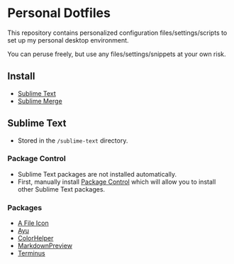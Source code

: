 # Personal Dotfiles

This repository contains personalized configuration files/settings/scripts to set up my personal desktop environment.

You can peruse freely, but use any files/settings/snippets at your own risk.

## Install
- [Sublime Text](https://www.sublimetext.com/)
- [Sublime Merge](https://www.sublimemerge.com/)

## Sublime Text

- Stored in the `/sublime-text` directory.

### Package Control
- Sublime Text packages are not installed automatically.
- First, manually install [Package Control](https://packagecontrol.io/) which will allow you to install other Sublime Text packages.

### Packages
- [A File Icon](https://github.com/SublimeText/AFileIcon)
- [Ayu](https://github.com/dempfi/ayu)
- [ColorHelper](https://facelessuser.github.io/ColorHelper/)
- [MarkdownPreview](https://github.com/facelessuser/MarkdownPreview)
- [Terminus](https://github.com/randy3k/Terminus)

